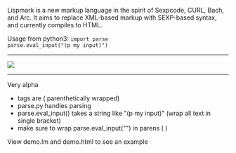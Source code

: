 Lispmark is a new markup language in the spirit of
Sexpcode, CURL, Bach, and Arc. It aims to replace
XML-based markup with SEXP-based syntax, and currently
compiles to HTML.

Usage from python3: `import parse`  
`parse.eval_input("(p my input)")`

-----
![](https://i.imgur.com/eZ5qvMK.png) 

-----
Very alpha

* tags are ( parenthetically wrapped)
* parse.py handles parsing 
* parse.eval_input() takes a string like "(p my input)" (wrap all text in single bracket)
* make sure to wrap parse.eval_input("") in parens ( ) 


View demo.lm and demo.html to see an example
